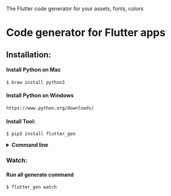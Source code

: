 The Flutter code generator for your assets, fonts, colors

# Code generator for Flutter apps
## Installation:

#### Install Python on Mac
```
$ brew install python3
```

#### Install Python on Windows
```
https://www.python.org/downloads/
```

#### Install Tool:
```
$ pip3 install flutter_gen
```

<details>
<summary><b>Command line</b></summary>
  #### Update:
  ```
  $ pip3 install -U flutter_gen
  ```
  #### Uninstall:
  ```
  $ pip3 uninstall flutter_gen
  ```

</details>

### Watch:
#### Run all generate command
```
$ flutter_gen watch
```

<!-- ## Generate
### 1. Generate image class:
```
$ flutter_gen gen image
```
<details>
<summary>📑 Example</summary>

```dart
const _assetsImagePath = 'assets/images';

class Images {
  static const test = '$_assetsImagePath/test.png';
}
```
</details>

### 2. Generate localization class:
```
$ flutter_gen gen localization
```
<details>
<summary>📑 Example</summary>

```dart
class i18n {
  static String get test => 'test'.tr();
}
```
</details>

### 3. Generate router class:
```
$ flutter_gen gen router
```
<details>
<summary>📑 Example</summary>

```dart
Future? toHome({int? id}) {}

Future? offAllHome({int? id}) {}

Future? offAndToHome({int? id}) {}

Future? offHome({int? id}) {}

Future? offUntilHome({int? id}) {}
```
</details>

### 4. Sync:
#### Run all generate command
```
$ flutter_gen sync
``` -->